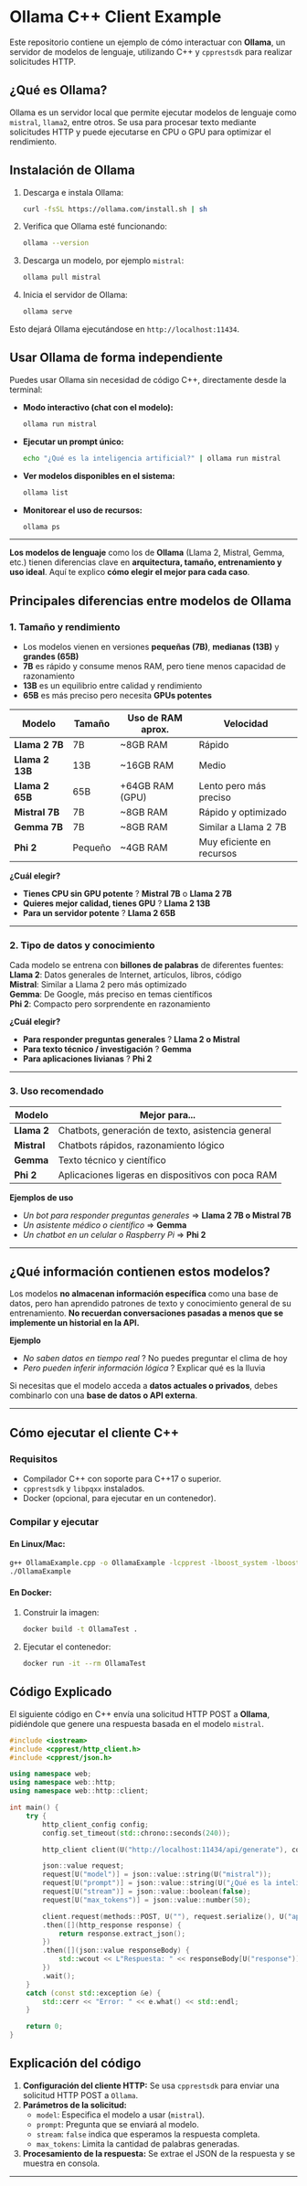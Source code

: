 # Ollama C++ Client Example

Este repositorio contiene un ejemplo de cómo interactuar con **Ollama**, un servidor de modelos de lenguaje, utilizando C++ y `cpprestsdk` para realizar solicitudes HTTP.

## ¿Qué es Ollama?
Ollama es un servidor local que permite ejecutar modelos de lenguaje como `mistral`, `llama2`, entre otros. Se usa para procesar texto mediante solicitudes HTTP y puede ejecutarse en CPU o GPU para optimizar el rendimiento.

## Instalación de Ollama

1. Descarga e instala Ollama:
   ```sh
   curl -fsSL https://ollama.com/install.sh | sh
   ```

2. Verifica que Ollama esté funcionando:
   ```sh
   ollama --version
   ```

3. Descarga un modelo, por ejemplo `mistral`:
   ```sh
   ollama pull mistral
   ```

4. Inicia el servidor de Ollama:
   ```sh
   ollama serve
   ```

Esto dejará Ollama ejecutándose en `http://localhost:11434`.

##  Usar Ollama de forma independiente

Puedes usar Ollama sin necesidad de código C++, directamente desde la terminal:

- **Modo interactivo (chat con el modelo):**
  ```sh
  ollama run mistral
  ```

- **Ejecutar un prompt único:**
  ```sh
  echo "¿Qué es la inteligencia artificial?" | ollama run mistral
  ```

- **Ver modelos disponibles en el sistema:**
  ```sh
  ollama list
  ```

- **Monitorear el uso de recursos:**
  ```sh
  ollama ps
  ```

---

**Los modelos de lenguaje** como los de **Ollama** (Llama 2, Mistral, Gemma, etc.) tienen diferencias clave en **arquitectura, tamaño, entrenamiento y uso ideal**. Aquí te explico **cómo elegir el mejor para cada caso**.  


## **Principales diferencias entre modelos de Ollama**
### **1. Tamaño y rendimiento**
- Los modelos vienen en versiones **pequeñas (7B)**, **medianas (13B)** y **grandes (65B)**
- **7B** es rápido y consume menos RAM, pero tiene menos capacidad de razonamiento  
- **13B** es un equilibrio entre calidad y rendimiento  
- **65B** es más preciso pero necesita **GPUs potentes**  

| Modelo       | Tamaño  | Uso de RAM aprox. | Velocidad  |
|-------------|---------|-------------------|------------|
| **Llama 2 7B** | 7B  | ~8GB RAM | Rápido |
| **Llama 2 13B** | 13B | ~16GB RAM | Medio |
| **Llama 2 65B** | 65B | +64GB RAM (GPU) | Lento pero más preciso |
| **Mistral 7B** | 7B  | ~8GB RAM | Rápido y optimizado |
| **Gemma 7B** | 7B | ~8GB RAM | Similar a Llama 2 7B |
| **Phi 2** | Pequeño | ~4GB RAM | Muy eficiente en recursos |

**¿Cuál elegir?**
- **Tienes CPU sin GPU potente** ? **Mistral 7B** o **Llama 2 7B**  
- **Quieres mejor calidad, tienes GPU** ? **Llama 2 13B**  
- **Para un servidor potente** ? **Llama 2 65B**  

---

### **2. Tipo de datos y conocimiento**
Cada modelo se entrena con **billones de palabras** de diferentes fuentes:  
**Llama 2**: Datos generales de Internet, artículos, libros, código  
**Mistral**: Similar a Llama 2 pero más optimizado  
**Gemma**: De Google, más preciso en temas científicos  
**Phi 2**: Compacto pero sorprendente en razonamiento  

**¿Cuál elegir?**
- **Para responder preguntas generales** ? **Llama 2 o Mistral**  
- **Para texto técnico / investigación** ? **Gemma**  
- **Para aplicaciones livianas** ? **Phi 2**  

---

### **3. Uso recomendado**
| Modelo         | Mejor para... |
|---------------|--------------|
| **Llama 2**   | Chatbots, generación de texto, asistencia general |
| **Mistral**   | Chatbots rápidos, razonamiento lógico |
| **Gemma**     | Texto técnico y científico |
| **Phi 2**     | Aplicaciones ligeras en dispositivos con poca RAM |

**Ejemplos de uso**  
- *Un bot para responder preguntas generales* => **Llama 2 7B o Mistral 7B**  
- *Un asistente médico o científico* => **Gemma**  
- *Un chatbot en un celular o Raspberry Pi* => **Phi 2**  

---

## **¿Qué información contienen estos modelos?**
Los modelos **no almacenan información específica** como una base de datos, pero han aprendido patrones de texto y conocimiento general de su entrenamiento. **No recuerdan conversaciones pasadas a menos que se implemente un historial en la API.**  

**Ejemplo**  
- *No saben datos en tiempo real* ? No puedes preguntar el clima de hoy  
- *Pero pueden inferir información lógica* ? Explicar qué es la lluvia  

Si necesitas que el modelo acceda a **datos actuales o privados**, debes combinarlo con una **base de datos o API externa**.   

---

## Cómo ejecutar el cliente C++

### Requisitos
- Compilador C++ con soporte para C++17 o superior.
- `cpprestsdk` y `libpqxx` instalados.
- Docker (opcional, para ejecutar en un contenedor).

### Compilar y ejecutar
#### En Linux/Mac:
```sh
g++ OllamaExample.cpp -o OllamaExample -lcpprest -lboost_system -lboost_thread -lboost_chrono -pthread -lcrypto -lpqxx -lpq
./OllamaExample
```

#### En Docker:
1. Construir la imagen:
   ```sh
   docker build -t OllamaTest .
   ```
2. Ejecutar el contenedor:
   ```sh
   docker run -it --rm OllamaTest
   ```

## Código Explicado
El siguiente código en C++ envía una solicitud HTTP POST a **Ollama**, pidiéndole que genere una respuesta basada en el modelo `mistral`.

```cpp
#include <iostream>
#include <cpprest/http_client.h>
#include <cpprest/json.h>

using namespace web;
using namespace web::http;
using namespace web::http::client;

int main() {
    try {
        http_client_config config;
        config.set_timeout(std::chrono::seconds(240));

        http_client client(U("http://localhost:11434/api/generate"), config);

        json::value request;
        request[U("model")] = json::value::string(U("mistral"));
        request[U("prompt")] = json::value::string(U("¿Qué es la inteligencia artificial?"));
        request[U("stream")] = json::value::boolean(false);
        request[U("max_tokens")] = json::value::number(50);

        client.request(methods::POST, U(""), request.serialize(), U("application/json"))
        .then([](http_response response) {
            return response.extract_json();
        })
        .then([](json::value responseBody) {
            std::wcout << L"Respuesta: " << responseBody[U("response")].as_string() << std::endl;
        })
        .wait();
    }
    catch (const std::exception &e) {
        std::cerr << "Error: " << e.what() << std::endl;
    }

    return 0;
}
```

## Explicación del código
1. **Configuración del cliente HTTP:** Se usa `cpprestsdk` para enviar una solicitud HTTP POST a `Ollama`.
2. **Parámetros de la solicitud:**
   - `model`: Especifica el modelo a usar (`mistral`).
   - `prompt`: Pregunta que se enviará al modelo.
   - `stream`: `false` indica que esperamos la respuesta completa.
   - `max_tokens`: Limita la cantidad de palabras generadas.
3. **Procesamiento de la respuesta:** Se extrae el JSON de la respuesta y se muestra en consola.

---







